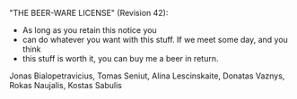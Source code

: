 "THE BEER-WARE LICENSE" (Revision 42):
 * As long as you retain this notice you
 * can do whatever you want with this stuff. If we meet some day, and you think
 * this stuff is worth it, you can buy me a beer in return. 
 
 Jonas Bialopetravicius, 
 Tomas Seniut, 
 Alina Lescinskaite, 
 Donatas Vaznys, 
 Rokas Naujalis,
 Kostas Sabulis

